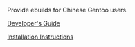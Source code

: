 Provide ebuilds for Chinese Gentoo users.

[Developer's Guide](http://www.gentoo-cn.org/wiki/Gentoo_china_overlay_developer%27s_guide)

[Installation Instructions](http://linuxsir.org/bbs/thread272832.html)